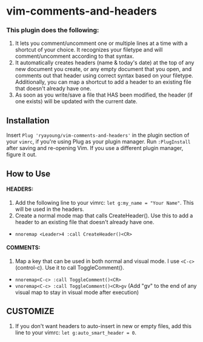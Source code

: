 # vim-comments-and-headers

### This plugin does the following:
1. It lets you comment/uncomment one or multiple lines at a time with a shortcut of your choice. It recognizes your filetype and will comment/uncomment according to that syntax.
2. It automatically creates headers (name & today's date) at the top of any new document you create, or any empty document that you open, and comments out that header using correct syntax based on your filetype. Additionally, you can map a shortcut to add a header to an existing file that doesn't already have one.
3. As soon as you write/save a file that HAS been modified, the header (if one exists) will be updated with the current date.

## Installation
Insert ```Plug 'ryayoung/vim-comments-and-headers'``` in the plugin section of your ```vimrc```, if you're using Plug as your plugin manager. Run ```:PlugInstall``` after saving and re-opening Vim. If you use a different plugin manager, figure it out.
## How to Use
#### HEADERS:
1. Add the following line to your vimrc: ```let g:my_name = "Your Name"```. This will be used in the headers.
2. Create a normal mode map that calls CreateHeader(). Use this to add a header to an existing file that doesn't already have one.
- ```nnoremap <Leader>4 :call CreateHeader()<CR>```
#### COMMENTS:
1. Map a key that can be used in both normal and visual mode. I use ```<C-c>``` (control-c). Use it to call ToggleComment().
- ```nnoremap<C-c> :call ToggleComment()<CR>```
- ```vnoremap<C-c> :call ToggleComment()<CR>gv``` (Add "gv" to the end of any visual map to stay in visual mode after execution)
## CUSTOMIZE
1. If you don't want headers to auto-insert in new or empty files, add this line to your vimrc: ```let g:auto_smart_header = 0```.

